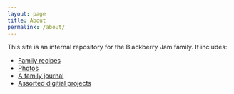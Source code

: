 ```yaml
---
layout: page
title: About
permalink: /about/
---
```



This site is an internal repository for the Blackberry Jam family. It includes:

- [Family recipes](/recipes)
- [Photos](/photos)
- [A family journal](/journal)
- [Assorted digitial projects](/projects)
